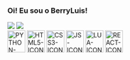 ### Oi! Eu sou o BerryLuis! 

<div class='stats'>
  <img src='https://github-readme-stats.vercel.app/api?username=berryluis&show_icons=true&theme=dark'/>
  <img src='https://github-readme-stats.vercel.app/api/top-langs/?username=berryluis&layout=compact&theme=dark'
 </div>
  
<div class='linguagens'>
  <img alt='PYTHON-ICON' height='50' width='40' src='https://cdn.jsdelivr.net/gh/devicons/devicon/icons/python/python-original.svg'/>
  <img alt='HTML5-ICON' height='50' width='40' src='https://cdn.jsdelivr.net/gh/devicons/devicon/icons/html5/html5-original.svg'/>
  <img alt='CSS3-ICON' height='50' width='40' src='https://cdn.jsdelivr.net/gh/devicons/devicon/icons/css3/css3-original.svg'/>
  <img alt='JS-ICON' height='50' width='40' src='https://cdn.jsdelivr.net/gh/devicons/devicon/icons/javascript/javascript-original.svg'/>
  <img alt='LUA-ICON' height='50' width ='40' src='https://cdn.jsdelivr.net/gh/devicons/devicon/icons/lua/lua-original.svg'/>
  <img alt='REACT-ICON' height='50' width='40' src='https://cdn.jsdelivr.net/gh/devicons/devicon/icons/react/react-original.svg'/>
</div>
 

